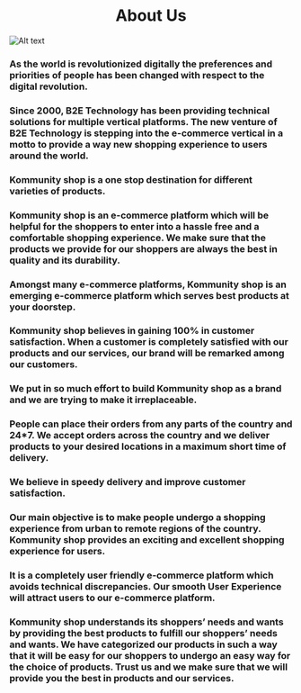 <h1 align="center">
About Us
</h1>


<img alt="Alt text" align="center" src="https://kommunityshop.com/dashboard/Asserts/655b578278eaf.png"/>

### As the world is revolutionized digitally the preferences and priorities of people has been changed with respect to the digital revolution. 

### Since 2000, B2E Technology has been providing technical solutions for multiple vertical platforms. The new venture of B2E Technology is stepping into the e-commerce vertical in a motto to provide a way new shopping experience to users around the world.

### Kommunity shop is a one stop destination for different varieties of products. 

### Kommunity shop is an e-commerce platform which will be helpful for the shoppers to enter into a hassle free and a comfortable shopping experience. We make sure that the products we provide for our shoppers are always the best in quality and its durability. 

### Amongst many e-commerce platforms, Kommunity shop is an emerging e-commerce platform which serves best products at your doorstep.

### Kommunity shop believes in gaining 100% in customer satisfaction. When a customer is completely satisfied with our products and our services, our brand will be remarked among our customers. 

### We put in so much effort to build Kommunity shop as a brand and we are trying to make it irreplaceable.

### People can place their orders from any parts of the country and 24*7. We accept orders across the country and we deliver products to your desired locations in a maximum short time of delivery. 

### We believe in speedy delivery and improve customer satisfaction.

### Our main objective is to make people undergo a shopping experience from urban to remote regions of the country. Kommunity shop provides an exciting and excellent shopping experience for users. 

### It is a completely user friendly e-commerce platform which avoids technical discrepancies. Our smooth User Experience will attract users to our e-commerce platform.

### Kommunity shop understands its shoppers’ needs and wants by providing the best products to fulfill our shoppers’ needs and wants. We have categorized our products in such a way that it will be easy for our shoppers to undergo an easy way for the choice of products. Trust us and we make sure that we will provide you the best in products and our services.